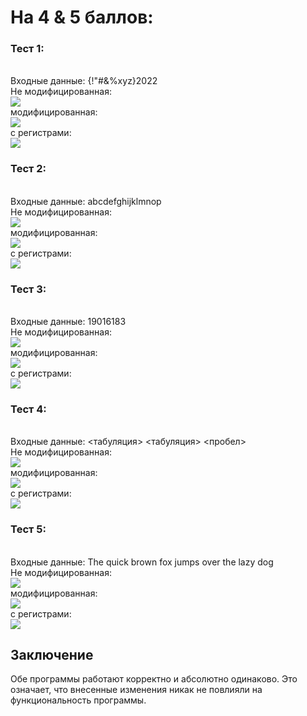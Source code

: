 # На 4 & 5 баллов:
### Тест 1:
<br>Входные данные: {!"#&%xyz}2022
<br>Не модифицированная: <br>
![](photos/test1.png)
<br>модифицированная: <br>
![](photos/un1.png)
<br>с регистрами: <br>
![](photos/reg1.png)
### Тест 2:
<br>Входные данные: abcdefghijklmnop
<br>Не модифицированная: <br>
![](photos/test2.png)
<br>модифицированная: <br>
![](photos/un2.png)
<br>с регистрами: <br>
![](photos/reg2.png)
### Тест 3:
<br>Входные данные: 19016183
<br>Не модифицированная: <br>
![](photos/test3.png)
<br>модифицированная: <br>
![](photos/un3.png)
<br>с регистрами: <br>
![](photos/reg3.png)
### Тест 4:
<br>Входные данные: <табуляция> <табуляция> <пробел>
<br>Не модифицированная: <br>
![](photos/test4.png)
<br>модифицированная: <br>
![](photos/un4.png)
<br>с регистрами: <br>
![](photos/reg4.png)
### Тест 5:
<br>Входные данные: The quick brown fox jumps over the lazy dog
<br>Не модифицированная: <br>
![](photos/test5.png)
<br>модифицированная: <br>
![](photos/un5.png)
<br>с регистрами: <br>
![](photos/reg5.png)
## Заключение
Обе программы работают корректно и абсолютно одинаково. Это означает, что внесенные изменения никак не повлияли на функциональность программы.
